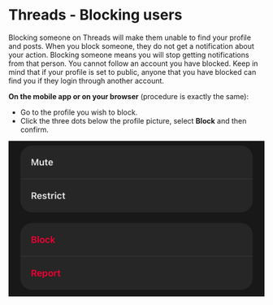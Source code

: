 # Threads - Blocking users

Blocking someone on Threads will make them unable to find your profile and posts. When you block someone, they do not get a notification about your action. Blocking someone means you will stop getting notifications from that person. You cannot follow an account you have blocked. Keep in mind that if your profile is set to public, anyone that you have blocked can find you if they login through another account.

**On the mobile app or on your browser** (procedure is exactly the same):

* Go to the profile you wish to block.
* Click the three dots below the profile picture, select **Block** and then confirm.

![Block user](../../images/Threads/threads-block-user.PNG?raw=true)
 
